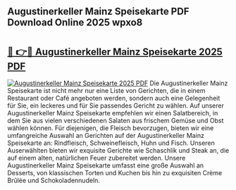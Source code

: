 ## Augustinerkeller Mainz Speisekarte PDF Download Online 2025 wpxo8

# <h2><a href="http://gc5y62.nevu.top/?p=Augustinerkeller+Mainz+Speisekarte">🔗 👉🔴 Augustinerkeller Mainz Speisekarte 2025 PDF</a></h2>

[![Augustinerkeller Mainz Speisekarte 2025 PDF](https://i.imgur.com/dBaPXMq.png)](http://gc5y62.nevu.top/?p=Augustinerkeller+Mainz+Speisekarte)
Die Augustinerkeller Mainz Speisekarte ist nicht mehr nur eine Liste von Gerichten, die in einem Restaurant oder Café angeboten werden, sondern auch eine Gelegenheit für Sie, ein leckeres und für Sie passendes Gericht zu wählen. Auf unserer Augustinerkeller Mainz Speisekarte empfehlen wir einen Salatbereich, in dem Sie aus vielen verschiedenen Salaten aus frischem Gemüse und Obst wählen können. Für diejenigen, die Fleisch bevorzugen, bieten wir eine umfangreiche Auswahl an Gerichten auf der Augustinerkeller Mainz Speisekarte an: Rindfleisch, Schweinefleisch, Huhn und Fisch. Unseren Auserwählten bieten wir exquisite Gerichte wie Schaschlik und Steak an, die auf einem alten, natürlichen Feuer zubereitet werden. Unsere Augustinerkeller Mainz Speisekarte umfasst eine große Auswahl an Desserts, von klassischen Torten und Kuchen bis hin zu exquisiten Crème Brûlée und Schokoladennudeln.
